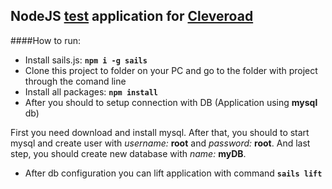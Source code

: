 ## NodeJS [test](https://drive.google.com/file/d/0B0M6xyoKirpBRG51eEYtR1JrYWs/view?usp=sharing) application for [Cleveroad](https://www.cleveroad.com/)

####How to run:
* Install sails.js: __`npm i -g sails`__
* Clone this project to folder on your PC and go to the folder with project through the comand line
* Install all packages: __`npm install`__
* After you should to setup connection with DB (Application using **mysql** db)

First you need download and install mysql. After that, you should to start mysql and create user with *username:* **root** and *password:* **root**. And last step, you should create new database with *name:* **myDB**.

* After db configuration you can lift application with command __`sails lift`__



